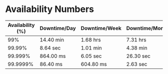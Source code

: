 # Availability Numbers

| Availability (%) | Downtime/Day | Downtime/Week | Downtime/Month | Downtime/Year |
| ---------------- | ------------ | ------------- | -------------- | ------------- |
| 99%              | 14.40 min    | 1.68 hrs      | 7.31 hrs       | 3.65 days     |
| 99.99%           | 8.64 sec     | 1.01 min      | 4.38 min       | 52.60 min     |
| 99.999%          | 864.00 ms    | 6.05 sec      | 26.30 sec      | 5.26 min      |
| 99.9999%         | 86.40 ms     | 604.80 ms     | 2.63 sec       | 31.56 sec     | 



